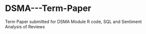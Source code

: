 # DSMA---Term-Paper
Term Paper submitted for DSMA Module 
R code, SQL and Sentiment Analysis of Reviews
